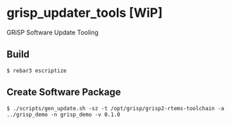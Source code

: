 grisp_updater_tools [WiP]
===================

GRiSP Software Update Tooling


Build
-----

    $ rebar3 escriptize


Create Software Package
-----------------------

    $ ./scripts/gen_update.sh -sz -t /opt/grisp/grisp2-rtems-toolchain -a ../grisp_demo -n grisp_demo -v 0.1.0
